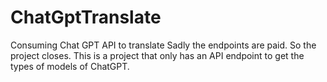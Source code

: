 # ChatGptTranslate
Consuming Chat GPT API to translate
Sadly the endpoints are paid. So the project closes. This is a project that only has an API endpoint to get the types of models of ChatGPT.

